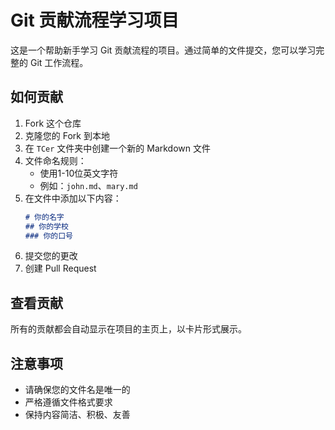 # Git 贡献流程学习项目

这是一个帮助新手学习 Git 贡献流程的项目。通过简单的文件提交，您可以学习完整的 Git 工作流程。

## 如何贡献

1. Fork 这个仓库
2. 克隆您的 Fork 到本地
3. 在 `TCer` 文件夹中创建一个新的 Markdown 文件
4. 文件命名规则：
   - 使用1-10位英文字符
   - 例如：`john.md`、`mary.md`
5. 在文件中添加以下内容：
   ```markdown
   # 你的名字
   ## 你的学校
   ### 你的口号
   ```
6. 提交您的更改
7. 创建 Pull Request

## 查看贡献
所有的贡献都会自动显示在项目的主页上，以卡片形式展示。

## 注意事项
- 请确保您的文件名是唯一的
- 严格遵循文件格式要求
- 保持内容简洁、积极、友善 